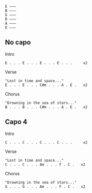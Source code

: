     E –––
    B –––
    G –––
    D –––
    A –––
    E –––

## No capo

Intro

    E . . . E . . . E . . . E . . .     x2

Verse

    "Lost in time and space..."
    E . . . E . . . C#m . . . A . E .   x2

Chorus

    "Drowning in the sea of stars..."
    B . . . B . . . C#m . . . A . E .   x2

## Capo 4

Intro

    C . . . C . . . C . . . C . . .     x2

Verse

    "Lost in time and space..."
    C . . . C . . . Am . . . F . C .   x2

Chorus

    "Drowning in the sea of stars..."
    G . . . G . . . Am . . . F . C .   x2
